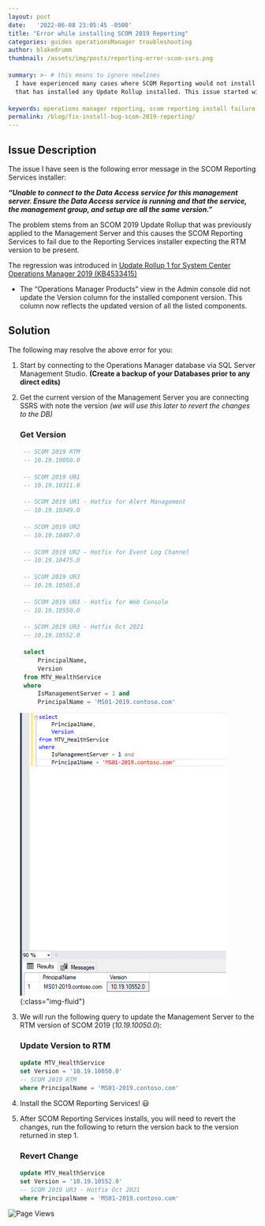 ```yaml
---
layout: post
date:   '2022-06-08 23:05:45 -0500'
title: "Error while installing SCOM 2019 Reporting"
categories: guides operationsManager troubleshooting
author: blakedrumm
thumbnail: /assets/img/posts/reporting-error-scom-ssrs.png

summary: >- # this means to ignore newlines
  I have experienced many cases where SCOM Reporting would not install on a SCOM 2019 Management Group
  that has installed any Update Rollup installed. This issue started with SCOM 2019 UR1.

keywords: operations manager reporting, scom reporting install failure, scom reporting issue, opsmgr reporting install issue, opsmgr reporting
permalink: /blog/fix-install-bug-scom-2019-reporting/
---
```

## Issue Description
The issue I have seen is the following error message in the SCOM Reporting Services installer:

***“Unable to connect to the Data Access service for this management server. Ensure the Data Access service is running and that the service, the management group, and setup are all the same version.”***

The problem stems from an SCOM 2019 Update Rollup that was previously applied to the Management Server and this causes the SCOM Reporting Services to fail due to the Reporting Services installer expecting the RTM version to be present.

The regression was introduced in [Update Rollup 1 for System Center Operations Manager 2019 (KB4533415)](https://support.microsoft.com/en-us/topic/update-rollup-1-for-system-center-operations-manager-2019-kb4533415-e5ce3191-2403-684f-1980-43aa61b50cb6)

- The “Operations Manager Products” view in the Admin console did not update the Version column for the installed component version. This column now reflects the updated version of all the listed components.

## Solution
The following may resolve the above error for you:
1. Start by connecting to the Operations Manager database via SQL Server Management Studio. **(Create a backup of your Databases prior to any direct edits)**
2. Get the current version of the Management Server you are connecting SSRS with note the version *(we will use this later to revert the changes to the DB)*

   ### Get Version
   ```sql
	-- SCOM 2019 RTM
	-- 10.19.10050.0

	-- SCOM 2019 UR1
	-- 10.19.10311.0

	-- SCOM 2019 UR1 - Hotfix for Alert Management
	-- 10.19.10349.0

	-- SCOM 2019 UR2
	-- 10.19.10407.0

	-- SCOM 2019 UR2 - Hotfix for Event Log Channel
	-- 10.19.10475.0

	-- SCOM 2019 UR3
	-- 10.19.10505.0

	-- SCOM 2019 UR3 - Hotfix for Web Console
	-- 10.19.10550.0

	-- SCOM 2019 UR3 - Hotfix Oct 2021
	-- 10.19.10552.0

	select
		PrincipalName,
		Version
	from MTV_HealthService
	where
		IsManagementServer = 1 and 
		PrincipalName = 'MS01-2019.contoso.com'
   ```	
	![Example output for Management Server version SQL Query](/assets/img/posts/ssrs-example-1.png){:class="img-fluid"}
3. We will run the following query to update the Management Server to the RTM version of SCOM 2019 (*10.19.10050.0*):
   ### Update Version to RTM
   ```sql
   update MTV_HealthService
   set Version = '10.19.10050.0'
   -- SCOM 2019 RTM
   where PrincipalName = 'MS01-2019.contoso.com'
   ```
4. Install the SCOM Reporting Services! :smiley:
5. After SCOM Reporting Services installs, you will need to revert the changes, run the following to return the version back to the version returned in step 1.
   ### Revert Change
   ```sql
   update MTV_HealthService
   set Version = '10.19.10552.0'
   -- SCOM 2019 UR3 - Hotfix Oct 2021
   where PrincipalName = 'MS01-2019.contoso.com'
	```

![Page Views](https://counter.blakedrumm.com/count/tag.svg?url=/blog/fix-install-bug-scom-2019-reporting/)

<!--
## Welcome to GitHub Pages

You can use the [editor on GitHub](https://github.com/blakedrumm/SCOM-Scripts-and-SQL/edit/master/docs/index.md) to maintain and preview the content for your website in Markdown files.

Whenever you commit to this repository, GitHub Pages will run [Jekyll](https://jekyllrb.com/) to rebuild the pages in your site, from the content in your Markdown files.

### Markdown

Markdown is a lightweight and easy-to-use syntax for styling your writing. It includes conventions for

```markdown
Syntax highlighted code block

# Header 1
## Header 2
### Header 3

- Bulleted
- List

1. Numbered
2. List

**Bold** and _Italic_ and `Code` text

[Link](url) and ![Image](src)
```

For more details see [GitHub Flavored Markdown](https://guides.github.com/features/mastering-markdown/).

### Jekyll Themes

Your Pages site will use the layout and styles from the Jekyll theme you have selected in your [repository settings](https://github.com/blakedrumm/SCOM-Scripts-and-SQL/settings/pages). The name of this theme is saved in the Jekyll `_config.yml` configuration file.

### Support or Contact

Having trouble with Pages? Check out our [documentation](https://docs.github.com/categories/github-pages-basics/) or [contact support](https://support.github.com/contact) and we’ll help you sort it out.
-->
